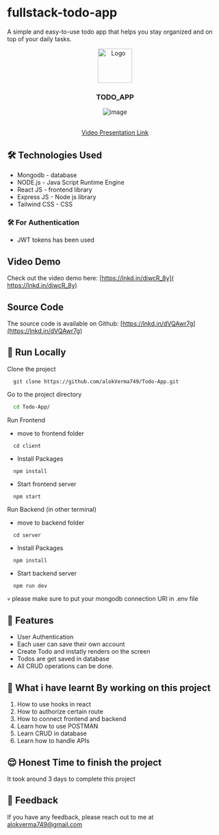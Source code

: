 # fullstack-todo-app
A simple and easy-to-use todo app that helps you stay organized and on top of your daily tasks.

<div align="center">
  <a href="https://github.com/alokVerma749/Todo-App">
    <img src="https://learncodeonline.in/mascot.png" alt="Logo" width="80">
  </a>

<h3 align="center">TODO_APP</h3>

![image](https://github.com/alokVerma749/Todo-App/assets/87599400/7f1dd556-e7f4-4de1-8e99-19d0ce196678)

  <p align="center">
    <br />
    <a href="https://www.youtube.com/watch?v=Q7f0l142XxA">Video Presentation Link</a>
  </p>
</div>

## 🛠 Technologies Used
  - Mongodb - database
  - NODE.js - Java Script Runtime Engine
  - React JS - frontend library
  - Express JS - Node js library
  - Tailwind CSS - CSS 
  
  ### 🛠 For Authentication
  - JWT tokens has been used 
  
  ## Video Demo
  Check out the video demo here: [https://lnkd.in/diwcR_8y]( https://lnkd.in/diwcR_8y)
  
  ## Source Code
  The source code is available on Github: [https://lnkd.in/dVQAwr7g](https://lnkd.in/dVQAwr7g)

## 🚩 Run Locally

Clone the project

```git
  git clone https://github.com/alokVerma749/Todo-App.git
```

Go to the project directory

```bash
  cd Todo-App/
```

Run Frontend 

- move to frontend folder

```npm
  cd client
```

- Install Packages

```npm
  npm install
```

- Start frontend server

```npm
  npm start
```

Run Backend (in other terminal)

- move to backend folder

```npm
  cd server
```

- Install Packages

```npm
  npm install
```

- Start backend server

```npm
  npm run dev
```

💀 please make sure to put your mongodb connection URI in .env file

## 📝 Features

- User Authentication
- Each user can save their own account
- Create Todo and instatly renders on the screen
- Todos are get saved in database
- All CRUD operations can be done.

## 🤔 What i have learnt By working on this project
1. How to use hooks in react  
2. How to authorize certain route
2. How to connect frontend and backend
3. Learn how to use POSTMAN
4. Learn CRUD in database
5. Learn how to handle APIs

## 😌 Honest Time to finish the project

It took around 3 days to complete this project

## 👀 Feedback
If you have any feedback, please reach out to me at alokverma749@gmail.com
